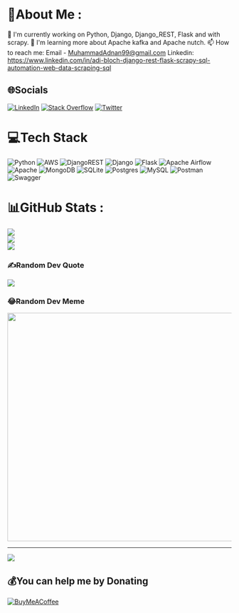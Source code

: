 # 💫About Me :
🔭 I'm currently working on Python, Django, Django_REST, Flask and with scrapy.
🌱 I'm learning more about Apache kafka and Apache nutch.
📫 How to reach me: Email - MuhammadAdnan99@gmail.com Linkedin: https://www.linkedin.com/in/adi-bloch-django-rest-flask-scrapy-sql-automation-web-data-scraping-sql


## 🌐Socials
[![LinkedIn](https://img.shields.io/badge/LinkedIn-%230077B5.svg?logo=linkedin&logoColor=white)](https://linkedin.com/in/adi-bloch-django-rest-flask-scrapy-sql-automation-web-data-scraping-sql) [![Stack Overflow](https://img.shields.io/badge/-Stackoverflow-FE7A16?logo=stack-overflow&logoColor=white)](https://stackoverflow.com/users/9659329) [![Twitter](https://img.shields.io/badge/Twitter-%231DA1F2.svg?logo=Twitter&logoColor=white)](https://twitter.com/FindAadi) 

# 💻Tech Stack
![Python](https://img.shields.io/badge/python-3670A0?style=for-the-badge&logo=python&logoColor=ffdd54) ![AWS](https://img.shields.io/badge/AWS-%23FF9900.svg?style=for-the-badge&logo=amazon-aws&logoColor=white) ![DjangoREST](https://img.shields.io/badge/DJANGO-REST-ff1709?style=for-the-badge&logo=django&logoColor=white&color=ff1709&labelColor=gray) ![Django](https://img.shields.io/badge/django-%23092E20.svg?style=for-the-badge&logo=django&logoColor=white) ![Flask](https://img.shields.io/badge/flask-%23000.svg?style=for-the-badge&logo=flask&logoColor=white) ![Apache Airflow](https://img.shields.io/badge/Apache%20Airflow-017CEE?style=for-the-badge&logo=Apache%20Airflow&logoColor=white) ![Apache](https://img.shields.io/badge/apache-%23D42029.svg?style=for-the-badge&logo=apache&logoColor=white) ![MongoDB](https://img.shields.io/badge/MongoDB-%234ea94b.svg?style=for-the-badge&logo=mongodb&logoColor=white) ![SQLite](https://img.shields.io/badge/sqlite-%2307405e.svg?style=for-the-badge&logo=sqlite&logoColor=white) ![Postgres](https://img.shields.io/badge/postgres-%23316192.svg?style=for-the-badge&logo=postgresql&logoColor=white) ![MySQL](https://img.shields.io/badge/mysql-%2300f.svg?style=for-the-badge&logo=mysql&logoColor=white) ![Postman](https://img.shields.io/badge/Postman-FF6C37?style=for-the-badge&logo=postman&logoColor=white) ![Swagger](https://img.shields.io/badge/-Swagger-%23Clojure?style=for-the-badge&logo=swagger&logoColor=white)
# 📊GitHub Stats :
![](https://github-readme-stats.vercel.app/api?username=TheMuhammadAdnan&theme=radical&hide_border=false&include_all_commits=false&count_private=false)<br/>
![](https://github-readme-streak-stats.herokuapp.com/?user=TheMuhammadAdnan&theme=radical&hide_border=false)<br/>
![](https://github-readme-stats.vercel.app/api/top-langs/?username=TheMuhammadAdnan&theme=radical&hide_border=false&include_all_commits=false&count_private=false&layout=compact)

### ✍️Random Dev Quote
![](https://quotes-github-readme.vercel.app/api?type=horizontal&theme=radical)

### 😂Random Dev Meme
<img src="https://random-memer.herokuapp.com/" width="512px"/>

---
[![](https://visitcount.itsvg.in/api?id=TheMuhammadAdnan&icon=0&color=0)](https://visitcount.itsvg.in)

  ## 💰You can help me by Donating
  [![BuyMeACoffee](https://img.shields.io/badge/Buy%20Me%20a%20Coffee-ffdd00?style=for-the-badge&logo=buy-me-a-coffee&logoColor=black)](https://buymeacoffee.com/TheMuhammadAdnan) 

  <!-- Proudly created with GPRM ( https://gprm.itsvg.in ) -->
  

<!--
**TheMuhammadAdnan/TheMuhammadAdnan** is a ✨ _special_ ✨ repository because its `README.md` (this file) appears on your GitHub profile.

Here are some ideas to get you started:

- 🔭 I’m currently working on ...
- 🌱 I’m currently learning ...
- 👯 I’m looking to collaborate on ...
- 🤔 I’m looking for help with ...
- 💬 Ask me about ...
- 📫 How to reach me: ...
- 😄 Pronouns: ...
- ⚡ Fun fact: ...
-->
